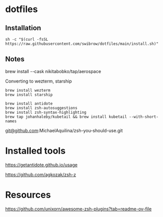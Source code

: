 # dotfiles

## Installation

```shell
sh -c "$(curl -fsSL https://raw.githubusercontent.com/swibrow/dotfiles/main/install.sh)"
```

## Notes


brew install --cask nikitabobko/tap/aerospace

Converting to wezterm, starship

```
brew install wezterm
brew install starship

brew install antidote
brew install zsh-autosuggestions
brew install zsh-syntax-highlighting
brew tap johanhaleby/kubetail && brew install kubetail --with-short-names
```



git@github.com:MichaelAquilina/zsh-you-should-use.git




# Installed tools
https://getantidote.github.io/usage

https://github.com/agkozak/zsh-z



# Resources

https://github.com/unixorn/awesome-zsh-plugins?tab=readme-ov-file
